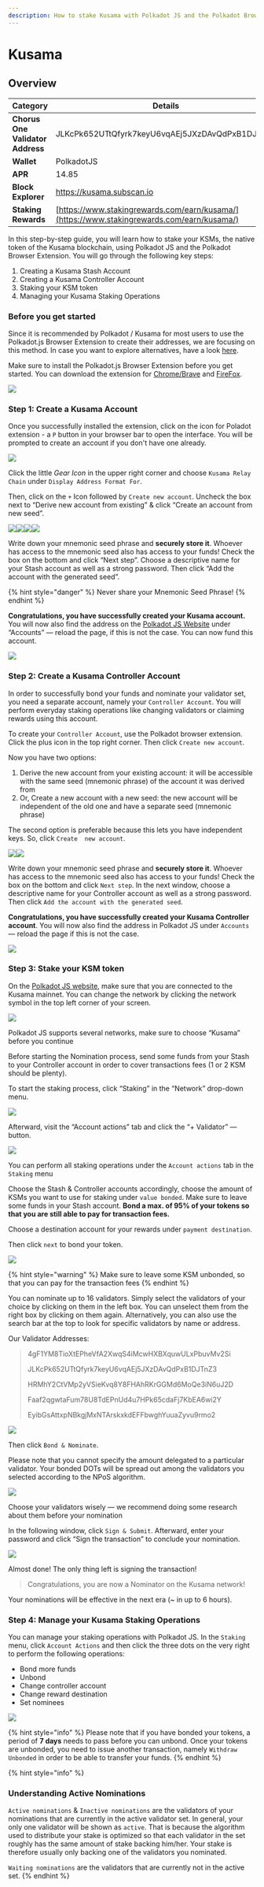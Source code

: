 ```yaml
---
description: How to stake Kusama with Polkadot JS and the Polkadot Browser Extension.
---
```


# Kusama

## Overview

| Category                         | Details                                                                                    |
| -------------------------------- | ------------------------------------------------------------------------------------------ |
| **Chorus One Validator Address** | JLKcPk652UTtQfyrk7keyU6vqAEj5JXzDAvQdPxB1DJTnZ3                                            |
| **Wallet**                       | PolkadotJS                                                                                 |
| **APR**                          | 14.85                                                                                      |
| **Block Explorer**               | https://kusama.subscan.io                                                                  |
| **Staking Rewards**              | [https://www.stakingrewards.com/earn/kusama/](https://www.stakingrewards.com/earn/kusama/) |

In this step-by-step guide, you will learn how to stake your KSMs, the native token of the Kusama blockchain, using Polkadot JS and the Polkadot Browser Extension. You will go through the following key steps:

1. Creating a Kusama Stash Account
2. Creating a Kusama Controller Account
3. Staking your KSM token
4. Managing your Kusama Staking Operations

### Before you get started <a href="#1cef" id="1cef"></a>

Since it is recommended by Polkadot / Kusama for most users to use the Polkadot.js Browser Extension to create their addresses, we are focusing on this method. In case you want to explore alternatives, have a look [here](https://wiki.polkadot.network/docs/en/learn-account-generation#polkadotjs-browser-plugin).

Make sure to install the Polkadot.js Browser Extension before you get started. You can download the extension for [Chrome/Brave](https://chrome.google.com/webstore/detail/polkadot%7Bjs%7D-extension/mopnmbcafieddcagagdcbnhejhlodfdd?hl=en) and [FireFox](https://addons.mozilla.org/en-US/firefox/addon/polkadot-js-extension/).

![](<../.gitbook/assets/image (70) (1) (1).png>)

### Step 1: Create a Kusama Account <a href="#1e2f" id="1e2f"></a>

Once you successfully installed the extension, click on the icon for Poladot extension - a `P` button in your browser bar to open the interface. You will be prompted to create an account if you don't have one already.

![](<../.gitbook/assets/image (61) (1) (1).png>)

Click the little _Gear Icon_ in the upper right corner and choose `Kusama Relay Chain` under `Display Address Format For`.&#x20;

Then, click on the `+` Icon followed by `Create new account`. Uncheck the box next to “Derive new account from existing” & click “Create an account from new seed”.

![](<../.gitbook/assets/image (49) (1).png>)![](<../.gitbook/assets/image (60) (1) (1).png>)![](<../.gitbook/assets/image (65) (1) (1).png>)![](<../.gitbook/assets/image (75) (1).png>)

Write down your mnemonic seed phrase and **securely store it**. Whoever has access to the mnemonic seed also has access to your funds! Check the box on the bottom and click “Next step”. Choose a descriptive name for your Stash account as well as a strong password. Then click “Add the account with the generated seed”.

{% hint style="danger" %}
Never share your Mnemonic Seed Phrase!
{% endhint %}

**Congratulations, you have successfully created your Kusama account.** You will now also find the address on the [Polkadot JS Website](https://polkadot.js.org/apps/#/accounts) under “Accounts” — reload the page, if this is not the case. You can now fund this account.

![](<../.gitbook/assets/image (54) (1).png>)

### Step 2: Create a Kusama Controller Account <a href="#c2b1" id="c2b1"></a>

In order to successfully bond your funds and nominate your validator set, you need a separate account, namely your `Controller Account`. You will perform everyday staking operations like changing validators or claiming rewards using this account.

To create your `Controller Account`, use the Polkadot browser extension. Click the plus icon in the top right corner. Then click `Create new account`.

Now you have two options:

1. Derive the new account from your existing account: it will be accessible with the same seed (mnemonic phrase) of the account it was derived from
2. Or, Create a new account with a new seed: the new account will be independent of the old one and have a separate seed (mnemonic phrase)

The second option is preferable because this lets you have independent keys. So, click `Create  new account`.

![](<../.gitbook/assets/image (73) (1).png>)![](<../.gitbook/assets/image (56) (1).png>)

Write down your mnemonic seed phrase and **securely store it**. Whoever has access to the mnemonic seed also has access to your funds! Check the box on the bottom and click `Next step`. In the next window, choose a descriptive name for your Controller account as well as a strong password. Then click `Add the account with the generated seed`.

**Congratulations, you have successfully created your Kusama Controller account**. You will now also find the address in Polkadot JS under `Accounts` — reload the page if this is not the case.

![](<../.gitbook/assets/Screenshot 2022-01-12 at 8.29.34 PM.png>)

### **Step 3: Stake your KSM token** <a href="#ead8" id="ead8"></a>

On the [Polkadot JS website](https://polkadot.js.org/apps/#/explorer), make sure that you are connected to the Kusama mainnet. You can change the network by clicking the network symbol in the top left corner of your screen.

![](https://miro.medium.com/max/1400/1\*SzMXa91i1S5K\_CK9QDNMyA.png)

Polkadot JS supports several networks, make sure to choose “Kusama” before you continue

Before starting the Nomination process, send some funds from your Stash to your Controller account in order to cover transactions fees (1 or 2 KSM should be plenty).

To start the staking process, click “Staking” in the “Network” drop-down menu.&#x20;

![](<../.gitbook/assets/Screenshot 2022-01-12 at 8.37.45 PM.png>)

Afterward, visit the “Account actions” tab and click the “+ Validator” — button.

![](https://miro.medium.com/max/1400/1\*VdCI\_Q6ZQcQrsV5zltdcQA.png)

You can perform all staking operations under the `Account actions` tab in the `Staking` menu

Choose the Stash & Controller accounts accordingly, choose the amount of KSMs you want to use for staking under `value bonded`. Make sure to leave some funds in your Stash account. **Bond a max. of 95% of your tokens so that you are still able to pay for transaction fees.**

Choose a destination account for your rewards under `payment destination`.

Then click `next` to bond your token.

![](https://miro.medium.com/max/1400/1\*B-4sd8gbUoMLaX1cf5UIAQ.png)

{% hint style="warning" %}
Make sure to leave some KSM unbonded, so that you can pay for the transaction fees
{% endhint %}

You can nominate up to 16 validators. Simply select the validators of your choice by clicking on them in the left box. You can unselect them from the right box by clicking on them again. Alternatively, you can also use the search bar at the top to look for specific validators by name or address.

Our Validator Addresses:

> 4gF1YM8TioXtEPheVfA2XwqS4iMcwHXBXquwULxPbuvMv2Si
>
> JLKcPk652UTtQfyrk7keyU6vqAEj5JXzDAvQdPxB1DJTnZ3
>
> HRMhY2CtVMp2yVSieKvq8Y8FHAhRKrGGMd6MoQe3iN6uJ2D
>
> Faaf2qgwtaFum78U8TdEPnUd4u7HPk65cdaFj7KbEA6wi2Y
>
> EyibGsAttxpNBkgjMxNTArskxkdEFFbwghYuuaZyvu9rmo2

![](<../.gitbook/assets/image (67).png>)

Then click `Bond & Nominate`.

Please note that you cannot specify the amount delegated to a particular validator. Your bonded DOTs will be spread out among the validators you selected according to the NPoS algorithm.

![](<../.gitbook/assets/image (59) (1).png>)

Choose your validators wisely — we recommend doing some research about them before your nomination

In the following window, click `Sign & Submit`. Afterward, enter your password and click “Sign the transaction” to conclude your nomination.

![](https://miro.medium.com/max/1400/1\*myRd-LyNGy1NDeSvG1I7GQ.png)

Almost done! The only thing left is signing the transaction!

> Congratulations, you are now a Nominator on the Kusama network!

Your nominations will be effective in the next era (\~ in up to 6 hours).

### Step 4: Manage your Kusama Staking Operations <a href="#e734" id="e734"></a>

You can manage your staking operations with Polkadot JS. In the `Staking` menu, click `Account Actions` and then click the three dots on the very right to perform the following operations:

* Bond more funds
* Unbond
* Change controller account
* Change reward destination
* Set nominees

![](https://miro.medium.com/max/1400/1\*etNnnqzR2qMByWADTjf7Mw.png)

{% hint style="info" %}
Please note that if you have bonded your tokens, a period of **7 days** needs to pass before you can unbond. Once your tokens are unbonded, you need to issue another transaction, namely `Withdraw Unbonded` in order to be able to transfer your funds.
{% endhint %}

{% hint style="info" %}
### Understanding Active Nominations <a href="#b82e" id="b82e"></a>

`Active nominations` & `Inactive nominations` are the validators of your nominations that are currently in the active validator set. In general, your only one validator will be shown as `active`. That is because the algorithm used to distribute your stake is optimized so that each validator in the set roughly has the same amount of stake backing him/her. Your stake is therefore usually only backing one of the validators you nominated.

`Waiting nominations` are the validators that are currently not in the active set.
{% endhint %}






